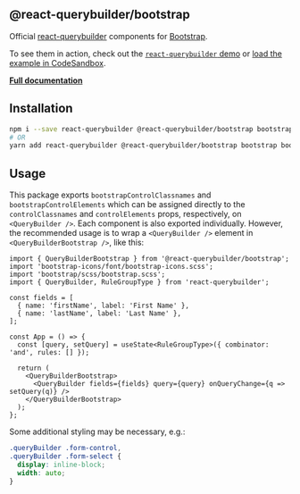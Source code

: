 ## @react-querybuilder/bootstrap

Official [react-querybuilder](https://npmjs.com/package/react-querybuilder) components for [Bootstrap](https://getbootstrap.com/).

To see them in action, check out the [`react-querybuilder` demo](https://react-querybuilder.js.org/react-querybuilder/bootstrap) or [load the example in CodeSandbox](https://codesandbox.io/s/github/react-querybuilder/react-querybuilder/tree/main/examples/bootstrap).

**[Full documentation](https://react-querybuilder.js.org/)**

## Installation

```bash
npm i --save react-querybuilder @react-querybuilder/bootstrap bootstrap bootstrap-icons
# OR
yarn add react-querybuilder @react-querybuilder/bootstrap bootstrap bootstrap-icons
```

## Usage

This package exports `bootstrapControlClassnames` and `bootstrapControlElements` which can be assigned directly to the `controlClassnames` and `controlElements` props, respectively, on `<QueryBuilder />`. Each component is also exported individually. However, the recommended usage is to wrap a `<QueryBuilder />` element in `<QueryBuilderBootstrap />`, like this:

```tsx
import { QueryBuilderBootstrap } from '@react-querybuilder/bootstrap';
import 'bootstrap-icons/font/bootstrap-icons.scss';
import 'bootstrap/scss/bootstrap.scss';
import { QueryBuilder, RuleGroupType } from 'react-querybuilder';

const fields = [
  { name: 'firstName', label: 'First Name' },
  { name: 'lastName', label: 'Last Name' },
];

const App = () => {
  const [query, setQuery] = useState<RuleGroupType>({ combinator: 'and', rules: [] });

  return (
    <QueryBuilderBootstrap>
      <QueryBuilder fields={fields} query={query} onQueryChange={q => setQuery(q)} />
    </QueryBuilderBootstrap>
  );
};
```

Some additional styling may be necessary, e.g.:

```css
.queryBuilder .form-control,
.queryBuilder .form-select {
  display: inline-block;
  width: auto;
}
```
